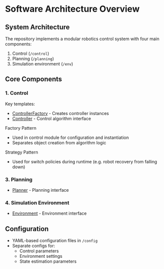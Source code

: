 # Software Architecture Overview
## System Architecture
The repository implements a modular robotics control system with four main components:

1. Control (`/control`)
2. Planning (`/planning`)
3. Simulation environment (`/env`)

## Core Components
### 1. Control
Key templates:
 - [ControllerFactory](control/controller_factory.py) - Creates controller instances
 - [Controller](control/algorithm/base.py) - Control algorithm interface

Factory Pattern
- Used in control module for configuration and instantiation
- Separates object creation from algorithm logic

Strategy Pattern
- Used for switch policies during runtime (e.g. robot recovery from falling down)

### 3. Planning
- [Planner](planning/base.py) - Planning interface

### 4. Simulation Environment
- [Environment](env/base.py) - Environment interface


## Configuration
- YAML-based configuration files in `/config`
- Separate configs for:
    - Control parameters
    - Environment settings
    - State estimation parameters
